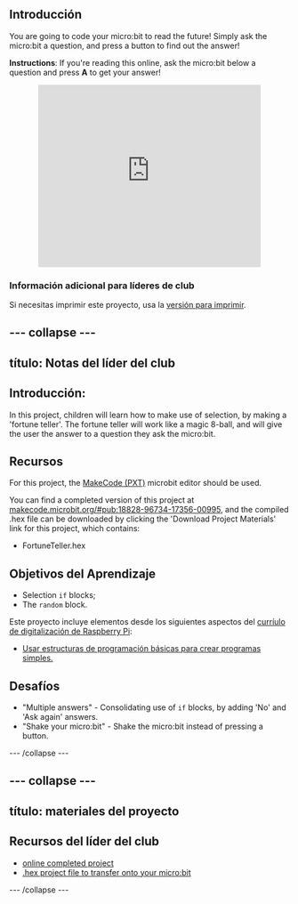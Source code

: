 ## Introducción

You are going to code your micro:bit to read the future! Simply ask the micro:bit a question, and press a button to find out the answer!

**Instructions**: If you're reading this online, ask the micro:bit below a question and press **A** to get your answer!

<div class="trinket" style="width:400px;margin: 0 auto;">
<div style="position:relative;height:0;padding-bottom:81.97%;overflow:hidden;"><iframe style="position:absolute;top:0;left:0;width:100%;height:100%;" src="https://makecode.microbit.org/---run?id=_X8jUAqb9mdfj" allowfullscreen="allowfullscreen" sandbox="allow-popups allow-scripts allow-same-origin" frameborder="0"></iframe></div>
</div>

### Información adicional para líderes de club

Si necesitas imprimir este proyecto, usa la [versión para imprimir](https://projects.raspberrypi.org/en/projects/fortune-teller/print).

## \--- collapse \---

## título: Notas del líder del club

## Introducción:

In this project, children will learn how to make use of selection, by making a 'fortune teller'. The fortune teller will work like a magic 8-ball, and will give the user the answer to a question they ask the micro:bit.

## Recursos

For this project, the [MakeCode (PXT)](http://jumpto.cc/pxt-new) microbit editor should be used.

You can find a completed version of this project at [makecode.microbit.org/#pub:18828-96734-17356-00995](https://makecode.microbit.org/#pub:18828-96734-17356-00995), and the compiled .hex file can be downloaded by clicking the 'Download Project Materials' link for this project, which contains:

* FortuneTeller.hex

## Objetivos del Aprendizaje

* Selection `if` blocks;
* The `random` block.

Este proyecto incluye elementos desde los siguientes aspectos del [curríulo de digitalización de Raspberry Pi](http://rpf.io/curriculum):

* [Usar estructuras de programación básicas para crear programas simples.](https://www.raspberrypi.org/curriculum/programming/creator)

## Desafíos

* "Multiple answers" - Consolidating use of `if` blocks, by adding 'No' and 'Ask again' answers.
* "Shake your micro:bit" - Shake the micro:bit instead of pressing a button.

\--- /collapse \---

## \--- collapse \---

## título: materiales del proyecto

## Recursos del líder del club

* [online completed project](https://makecode.microbit.org/#pub:18828-96734-17356-00995)
* [.hex project file to transfer onto your micro:bit](resources/microbit-Fortune-Teller.hex)

\--- /collapse \---